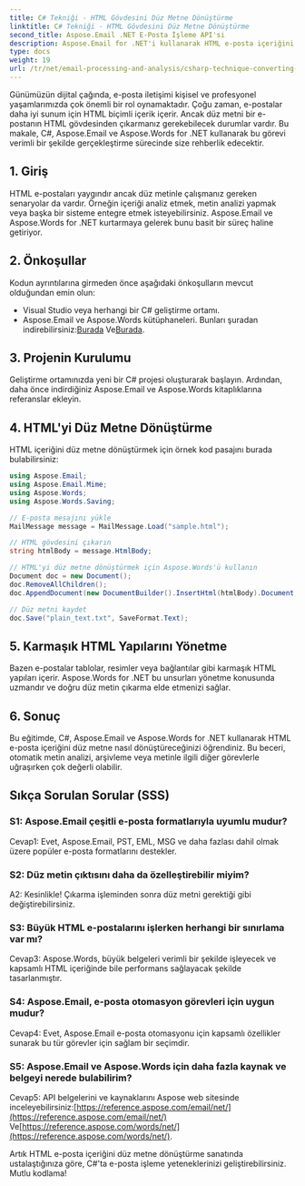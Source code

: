 ```yaml
---
title: C# Tekniği - HTML Gövdesini Düz Metne Dönüştürme
linktitle: C# Tekniği - HTML Gövdesini Düz Metne Dönüştürme
second_title: Aspose.Email .NET E-Posta İşleme API'si
description: Aspose.Email for .NET'i kullanarak HTML e-posta içeriğini zahmetsizce düz metne dönüştürmeyi öğrenin. Ayrıntılı kılavuz ve kod. Şimdi keşfedin!
type: docs
weight: 19
url: /tr/net/email-processing-and-analysis/csharp-technique-converting-html-body-to-plain-text/
---
```


Günümüzün dijital çağında, e-posta iletişimi kişisel ve profesyonel yaşamlarımızda çok önemli bir rol oynamaktadır. Çoğu zaman, e-postalar daha iyi sunum için HTML biçimli içerik içerir. Ancak düz metni bir e-postanın HTML gövdesinden çıkarmanız gerekebilecek durumlar vardır. Bu makale, C#, Aspose.Email ve Aspose.Words for .NET kullanarak bu görevi verimli bir şekilde gerçekleştirme sürecinde size rehberlik edecektir.

## 1. Giriş

HTML e-postaları yaygındır ancak düz metinle çalışmanız gereken senaryolar da vardır. Örneğin içeriği analiz etmek, metin analizi yapmak veya başka bir sisteme entegre etmek isteyebilirsiniz. Aspose.Email ve Aspose.Words for .NET kurtarmaya gelerek bunu basit bir süreç haline getiriyor.

## 2. Önkoşullar

Kodun ayrıntılarına girmeden önce aşağıdaki önkoşulların mevcut olduğundan emin olun:
- Visual Studio veya herhangi bir C# geliştirme ortamı.
-  Aspose.Email ve Aspose.Words kütüphaneleri. Bunları şuradan indirebilirsiniz:[Burada](https://releases.aspose.com/email/net/) Ve[Burada](https://releases.aspose.com/words/net/).

## 3. Projenin Kurulumu

Geliştirme ortamınızda yeni bir C# projesi oluşturarak başlayın. Ardından, daha önce indirdiğiniz Aspose.Email ve Aspose.Words kitaplıklarına referanslar ekleyin.

## 4. HTML'yi Düz Metne Dönüştürme

HTML içeriğini düz metne dönüştürmek için örnek kod pasajını burada bulabilirsiniz:

```csharp
using Aspose.Email;
using Aspose.Email.Mime;
using Aspose.Words;
using Aspose.Words.Saving;

// E-posta mesajını yükle
MailMessage message = MailMessage.Load("sample.html");

// HTML gövdesini çıkarın
string htmlBody = message.HtmlBody;

// HTML'yi düz metne dönüştürmek için Aspose.Words'ü kullanın
Document doc = new Document();
doc.RemoveAllChildren();
doc.AppendDocument(new DocumentBuilder().InsertHtml(htmlBody).Document, ImportFormatMode.KeepSourceFormatting);

// Düz metni kaydet
doc.Save("plain_text.txt", SaveFormat.Text);
```

## 5. Karmaşık HTML Yapılarını Yönetme

Bazen e-postalar tablolar, resimler veya bağlantılar gibi karmaşık HTML yapıları içerir. Aspose.Words for .NET bu unsurları yönetme konusunda uzmandır ve doğru düz metin çıkarma elde etmenizi sağlar.

## 6. Sonuç

Bu eğitimde, C#, Aspose.Email ve Aspose.Words for .NET kullanarak HTML e-posta içeriğini düz metne nasıl dönüştüreceğinizi öğrendiniz. Bu beceri, otomatik metin analizi, arşivleme veya metinle ilgili diğer görevlerle uğraşırken çok değerli olabilir.

## Sıkça Sorulan Sorular (SSS)

### S1: Aspose.Email çeşitli e-posta formatlarıyla uyumlu mudur?
Cevap1: Evet, Aspose.Email, PST, EML, MSG ve daha fazlası dahil olmak üzere popüler e-posta formatlarını destekler.

### S2: Düz metin çıktısını daha da özelleştirebilir miyim?
A2: Kesinlikle! Çıkarma işleminden sonra düz metni gerektiği gibi değiştirebilirsiniz.

### S3: Büyük HTML e-postalarını işlerken herhangi bir sınırlama var mı?
Cevap3: Aspose.Words, büyük belgeleri verimli bir şekilde işleyecek ve kapsamlı HTML içeriğinde bile performans sağlayacak şekilde tasarlanmıştır.

### S4: Aspose.Email, e-posta otomasyon görevleri için uygun mudur?
Cevap4: Evet, Aspose.Email e-posta otomasyonu için kapsamlı özellikler sunarak bu tür görevler için sağlam bir seçimdir.

### S5: Aspose.Email ve Aspose.Words için daha fazla kaynak ve belgeyi nerede bulabilirim?
 Cevap5: API belgelerini ve kaynaklarını Aspose web sitesinde inceleyebilirsiniz:[https://reference.aspose.com/email/net/](https://reference.aspose.com/email/net/) Ve[https://reference.aspose.com/words/net/](https://reference.aspose.com/words/net/).

Artık HTML e-posta içeriğini düz metne dönüştürme sanatında ustalaştığınıza göre, C#'ta e-posta işleme yeteneklerinizi geliştirebilirsiniz. Mutlu kodlama!